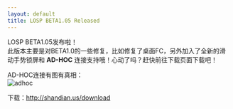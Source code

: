 ```yaml
---
layout: default
title: LOSP BETA1.05 Released
---
```

LOSP BETA1.05发布啦！  
此版本主要是对BETA1.0的一些修复，比如修复了桌面FC，另外加入了全新的滑动手势锁屏和 __AD-HOC__ 连接支持哦！心动了吗？赶快前往下载页面下载吧！
<!--more-->
AD-HOC连接有图有真相：  
![adhoc](/res/images/Screenshot_2013-08-14-14-15-49.png)

下载：<http://shandian.us/download>

